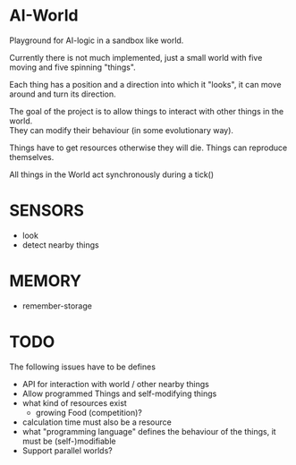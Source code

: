 # AI-World

Playground for AI-logic in a sandbox like world.

Currently there is not much implemented, just a small world with five moving and five spinning "things".   

Each thing has a position and a direction into which it "looks", it can move around and turn its direction. 

The goal of the project is to allow things to interact with other things in the world.  
They can modify their behaviour (in some evolutionary way). 

Things have to get resources otherwise they will die.
Things can reproduce themselves.  

All things in the World act synchronously during a tick() 

# SENSORS

* look
* detect nearby things

# MEMORY

* remember-storage


# TODO

The following issues have to be defines

* API for interaction with world / other nearby things
* Allow programmed Things and self-modifying things
* what kind of resources exist
  + growing Food (competition)?
* calculation time must also be a resource 
* what "programming language" defines the behaviour of the things, it must be (self-)modifiable
* Support parallel worlds?
